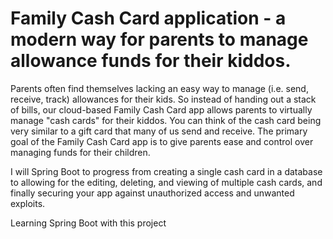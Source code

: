 # Family Cash Card application - a modern way for parents to manage allowance funds for their kiddos.
Parents often find themselves lacking an easy way to manage (i.e. send, receive, track) allowances for their kids. So instead of handing out a stack of bills, our cloud-based Family Cash Card app allows parents to virtually manage "cash cards" for their kiddos. You can think of the cash card being very similar to a gift card that many of us send and receive. The primary goal of the Family Cash Card app is to give parents ease and control over managing funds for their children.

I will Spring Boot to progress from creating a single cash card in a database to allowing for the editing, deleting, and viewing of multiple cash cards, and finally securing your app against unauthorized access and unwanted exploits.

Learning Spring Boot with this project 
